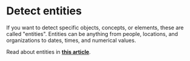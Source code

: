# Detect entities

If you want to detect specific objects, concepts, or elements, these are called "entities". Entities can be anything from people, locations, and organizations to dates, times, and numerical values.

Read about entities in [**this article**](../../development/dialoguescript/user-input/entities.md).
